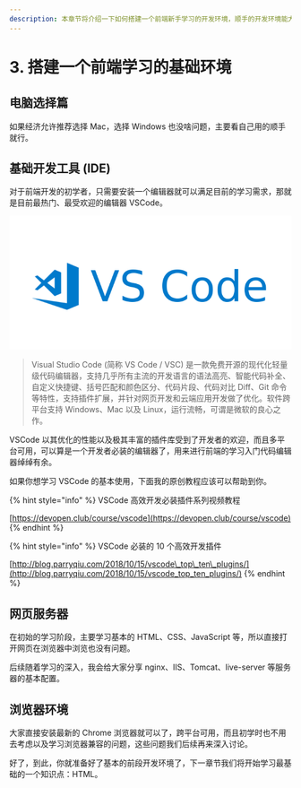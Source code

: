 ```yaml
---
description: 本章节将介绍一下如何搭建一个前端新手学习的开发环境，顺手的开发环境能大大提高你的开发效率，而且可以养成一些基本的职业习惯。
---
```


# 3.  搭建一个前端学习的基础环境

## 电脑选择篇

如果经济允许推荐选择 Mac，选择 Windows 也没啥问题，主要看自己用的顺手就行。

## 基础开发工具 \(IDE\)

对于前端开发的初学者，只需要安装一个编辑器就可以满足目前的学习需求，那就是目前最热门、最受欢迎的编辑器 VSCode。

![  &#x7F16;&#x8F91;&#x5668; VSCode](.gitbook/assets/image.png)

> Visual Studio Code \(简称 VS Code / VSC\) 是一款免费开源的现代化轻量级代码编辑器，支持几乎所有主流的开发语言的语法高亮、智能代码补全、自定义快捷键、括号匹配和颜色区分、代码片段、代码对比 Diff、Git 命令等特性，支持插件扩展，并针对网页开发和云端应用开发做了优化。软件跨平台支持 Windows、Mac 以及 Linux，运行流畅，可谓是微软的良心之作。

VSCode 以其优化的性能以及极其丰富的插件库受到了开发者的欢迎，而且多平台可用，可以算是一个开发者必装的编辑器了，用来进行前端的学习入门代码编辑器绰绰有余。

如果你想学习 VSCode 的基本使用，下面我的原创教程应该可以帮助到你。

{% hint style="info" %}
VSCode 高效开发必装插件系列视频教程

[https://devopen.club/course/vscode](https://devopen.club/course/vscode)
{% endhint %}

{% hint style="info" %}
VSCode 必装的 10 个高效开发插件

[http://blog.parryqiu.com/2018/10/15/vscode\_top\_ten\_plugins/](http://blog.parryqiu.com/2018/10/15/vscode_top_ten_plugins/)
{% endhint %}

## 网页服务器

在初始的学习阶段，主要学习基本的 HTML、CSS、JavaScript 等，所以直接打开网页在浏览器中浏览也没有问题。

后续随着学习的深入，我会给大家分享 nginx、IIS、Tomcat、live-server 等服务器的基本配置。

## 浏览器环境

大家直接安装最新的 Chrome 浏览器就可以了，跨平台可用，而且初学时也不用去考虑以及学习浏览器兼容的问题，这些问题我们后续再来深入讨论。

好了，到此，你就准备好了基本的前段开发环境了，下一章节我们将开始学习最基础的一个知识点：HTML。

